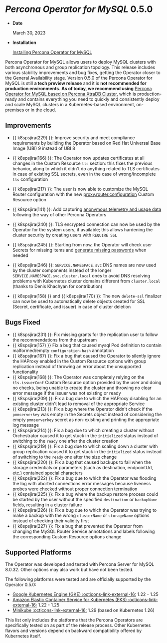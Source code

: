 # *Percona Operator for MySQL* 0.5.0

* **Date**

    March 30, 2023

* **Installation**

    [Installing Percona Operator for MySQL](../System-Requirements.md#installation-guidelines)

Percona Operator for MySQL allows users to deploy MySQL clusters with both asynchronous and group replication topology. This release includes various stability improvements and bug fixes, getting the Operator closer to the General Availability stage. Version 0.5.0 of the Percona Operator for MySQL is still **a tech preview release** and it is **not recommended for production environments**. **As of today, we recommend using** [Percona Operator for MySQL based on Percona XtraDB Cluster](https://docs.percona.com/percona-operator-for-mysql/pxc/index.html), which is production-ready and contains everything you need to quickly and consistently deploy and scale MySQL clusters in a Kubernetes-based environment, on-premises or in the cloud.

## Improvements

* {{ k8spsjira(229) }}: Improve security and meet compliance requirements by building the Operator based on Red Hat Universal Base Image (UBI) 9 instead of UBI 8

* {{ k8spsjira(166) }}: The Operator now updates certificates at all changes in the Custom Resource `tls` section: this fixes the previous behavior, along to which it didn't do anything related to TLS certificates in case of existing SSL secrets, even in the case of wrong/incomplete `tls` configuration

* {{ k8spsjira(217) }}: The user is now able to customize the MySQL Router configuration with the new [proxy.router.configuration](../operator.md#proxy-router-configuration) Custom Resource option

* {{ k8spsjira(141) }}: Add capturing [anonymous telemetry and usage data](../telemetry.md) following the way of other Percona Operators

* {{ k8spsjira(240) }}: TLS encrypted connection can now be used by the Operator for the system users, if available; this allows hardening the cluster security by creating users with `REQUIRE SSL`

* {{ k8spsjira(245) }}: Starting from now, the Operator will check user Secrets for missing items and [generate missing passwords](../users.md#system-users) when needed

* {{ k8spsjira(246) }}: `SERVICE.NAMESPACE.svc` DNS names are now used by the cluster components instead of the longer `SERVICE.NAMESPACE.svc.cluster.local` ones to avoid DNS resolving problems with Kubernetes cluster domains different from `cluster.local` (thanks to Denis Khachyan for contribution)

* {{ k8spsjira(158) }} and {{ k8spsjira(170) }}: The new `delete-ssl` finalizer can now be used to automatically delete objects created for SSL (Secret, certificate, and issuer) in case of cluster deletion

## Bugs Fixed

* {{ k8spsjira(231) }}: Fix missing grants for the replication user to follow the recommendations from the upstream
* {{ k8spsjira(157) }}  Fix a bug that caused mysql Pod definition to contain malformed/empty `configuration-hash` annotation
* {{ k8spsjira(167) }}: Fix a bug that caused the Operator to silently ignore the HAProxy enabled in the Custom Resource options with group replication instead of throwing an error about the unsupported functionality
* {{ k8spsjira(168) }}: The Operator was completely relying on the `tls.issuerConf` Custom Resource option provided by the user and doing no checks, being unable to create the cluster and throwing no clear error message if the issuer was not existing or ready
* {{ k8spsjira(209) }}: Fix a bug due to which the HAProxy disabling for an existing cluster didn't lead to removal of the appropriate Service
* {{ k8spsjira(213) }}: Fix a bug where the Operator didn't check if the `pmmserverkey` was empty in the Secrets object instead of considering the empty `pmmserverkey` secret as non-existing and printing the appropriate log message
* {{ k8spsjira(214) }}: Fix a bug due to which creating a cluster without Orchestrator caused it to get stuck in the `initialized` status instead of switching to the `ready` one after the cluster creation
* {{ k8spsjira(219) }}: Fix a bug due to which scaling down a cluster with group replication caused it to get stuck in the `initialized` status instead of switching to the `ready` one after the size change
* {{ k8spsjira(220) }}: Fix a bug that caused backups to fail when the storage credentials or parameters (such as destination, endpointUrl, etc.) contained special characters
* {{ k8spsjira(222) }}: Fix a bug due to which the Operator was flooding the log with aborted connections error messages because liveness probes were checked without proper connection termination
* {{ k8spsjira(225) }}: Fix a bug where the backup restore process could be started by the user without the specified `destination` or `backupName` fields, resulting in a cluster failure
* {{ k8spsjira(226) }}: Fix a bug due to which the Operator was trying to make a backup with the wrong `clusterName` or `storageName` options instead of checking their validity first
* {{ k8spsjira(227) }}: Fix a bug that prevented the Operator from changing the MySQL Router Service annotations and labels following the corresponding Custom Resource options change

## Supported Platforms

The Operator was developed and tested with Percona Server for MySQL 8.0.32.
Other options may also work but have not been tested.

The following platforms were tested and are officially supported by the Operator
0.5.0:

* [Google Kubernetes Engine (GKE) :octicons-link-external-16:](https://cloud.google.com/kubernetes-engine) 1.22 - 1.25
* [Amazon Elastic Container Service for Kubernetes (EKS) :octicons-link-external-16:](https://aws.amazon.com) 1.22 - 1.25
* [Minikube :octicons-link-external-16:](https://minikube.sigs.k8s.io/docs/) 1.29 (based on Kubernetes 1.26)

This list only includes the platforms that the Percona Operators are specifically tested on as part of the release process. Other Kubernetes flavors and versions depend on backward compatibility offered by Kubernetes itself.
